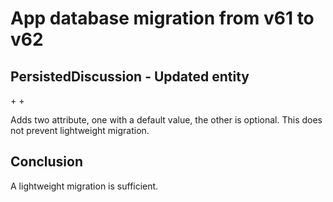 # App database migration from v61 to v62

## PersistedDiscussion - Updated entity

+<attribute name="pinnedSectionKeyPath" attributeType="String" defaultValueString="0"/>
+<attribute name="rawPinnedIndex" optional="YES" attributeType="Integer 64" usesScalarValueType="YES"/>

Adds two attribute, one with a default value, the other is optional. This does not prevent lightweight migration.

## Conclusion

A lightweight migration is sufficient.
